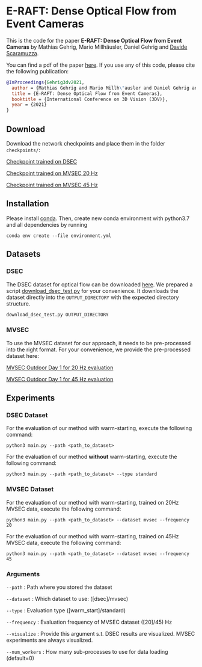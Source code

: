 # E-RAFT: Dense Optical Flow from Event Cameras
This is the code for the paper **E-RAFT: Dense Optical Flow from Event Cameras** by Mathias Gehrig, Mario Millhäusler, Daniel Gehrig and [Davide Scaramuzza](http://rpg.ifi.uzh.ch/people_scaramuzza.html).

You can find a pdf of the paper [here](https://dsec.ifi.uzh.ch/wp-content/uploads/2021/10/eraft_3dv.pdf).
If you use any of this code, please cite the following publication:

```bibtex
@InProceedings{Gehrig3dv2021,
  author = {Mathias Gehrig and Mario Millh\"ausler and Daniel Gehrig and Davide Scaramuzza},
  title = {E-RAFT: Dense Optical Flow from Event Cameras},
  booktitle = {International Conference on 3D Vision (3DV)},
  year = {2021}
}
```

## Download

Download the network checkpoints and place them in the folder ```checkpoints/```:


[Checkpoint trained on DSEC](https://download.ifi.uzh.ch/rpg/ERAFT/checkpoints/dsec.tar)

[Checkpoint trained on MVSEC 20 Hz](https://download.ifi.uzh.ch/rpg/ERAFT/checkpoints/mvsec_20.tar)

[Checkpoint trained on MVSEC 45 Hz](https://download.ifi.uzh.ch/rpg/ERAFT/checkpoints/mvsec_45.tar)


## Installation
Please install [conda](https://www.anaconda.com/download).
Then, create new conda environment with python3.7 and all dependencies by running
```
conda env create --file environment.yml
```

## Datasets
### DSEC
The DSEC dataset for optical flow can be downloaded [here](https://dsec.ifi.uzh.ch/dsec-datasets/download/).
We prepared a script [download_dsec_test.py](download_dsec_test.py) for your convenience.
It downloads the dataset directly into the `OUTPUT_DIRECTORY` with the expected directory structure.
```python
download_dsec_test.py OUTPUT_DIRECTORY
```

### MVSEC
To use the MVSEC dataset for our approach, it needs to be pre-processed into the right format. For your convenience, we provide the pre-processed dataset here:

[MVSEC Outdoor Day 1 for 20 Hz evaluation](https://download.ifi.uzh.ch/rpg/ERAFT/datasets/mvsec_outdoor_day_1_20Hz.tar)

[MVSEC Outdoor Day 1 for 45 Hz evaluation](https://download.ifi.uzh.ch/rpg/ERAFT/datasets/mvsec_outdoor_day_1_45Hz.tar)

## Experiments
### DSEC Dataset
For the evaluation of our method with warm-starting, execute the following command:
```
python3 main.py --path <path_to_dataset>
```
For the evaluation of our method **without** warm-starting, execute the following command:
```
python3 main.py --path <path_to_dataset> --type standard
```
### MVSEC Dataset
For the evaluation of our method with warm-starting, trained on 20Hz MVSEC data, execute the following command:
```
python3 main.py --path <path_to_dataset> --dataset mvsec --frequency 20
```
For the evaluation of our method with warm-starting, trained on 45Hz MVSEC data, execute the following command:
```
python3 main.py --path <path_to_dataset> --dataset mvsec --frequency 45
```

### Arguments
```--path``` : Path where you stored the dataset

```--dataset``` : Which dataset to use: ([dsec]/mvsec)

```--type``` : Evaluation type ([warm_start]/standard)

```--frequency``` : Evaluation frequency of MVSEC dataset ([20]/45) Hz

```--visualize``` : Provide this argument s.t. DSEC results are visualized. MVSEC experiments are always visualized.

```--num_workers``` : How many sub-processes to use for data loading (default=0)

